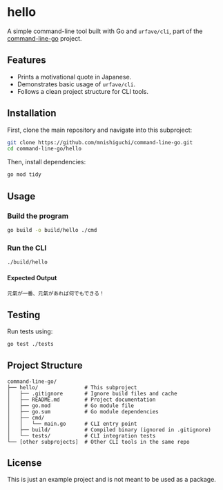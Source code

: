 # hello

A simple command-line tool built with Go and `urfave/cli`, part of the [command-line-go](https://github.com/mnishiguchi/command-line-go) project.

## Features

- Prints a motivational quote in Japanese.
- Demonstrates basic usage of `urfave/cli`.
- Follows a clean project structure for CLI tools.

## Installation

First, clone the main repository and navigate into this subproject:

```sh
git clone https://github.com/mnishiguchi/command-line-go.git
cd command-line-go/hello
```

Then, install dependencies:

```sh
go mod tidy
```

## Usage

### **Build the program**

```sh
go build -o build/hello ./cmd
```

### **Run the CLI**

```sh
./build/hello
```

#### **Expected Output**

```
元氣が一番、元氣があれば何でもできる！
```

## Testing

Run tests using:

```sh
go test ./tests
```

## Project Structure

```
command-line-go/
├── hello/               # This subproject
│   ├── .gitignore       # Ignore build files and cache
│   ├── README.md        # Project documentation
│   ├── go.mod           # Go module file
│   ├── go.sum           # Go module dependencies
│   ├── cmd/
│   │   └── main.go      # CLI entry point
│   ├── build/           # Compiled binary (ignored in .gitignore)
│   └── tests/           # CLI integration tests
└── [other subprojects]  # Other CLI tools in the same repo
```

## License

This is just an example project and is not meant to be used as a package.
